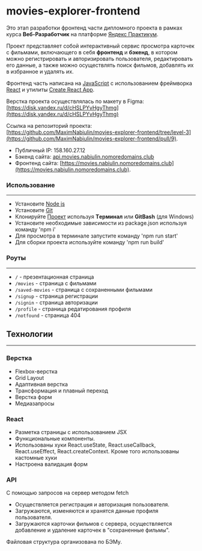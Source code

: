 # movies-explorer-frontend

Это этап разработки фронтенд части дипломного проекта в рамках курса **Веб-Разработчик** на платформе [Яндекс Практикум](https://practicum.yandex.ru/).

Проект представляет собой интерактивный сервис просмотра карточек с фильмами, включающего в себя **фронтенд** и **бэкенд**, в котором можно регистрировать и авторизировать пользователя, редактировать его данные, а также можно осуществлять поиск фильмов, добавлять их в избранное и удалять их.

Фронтенд часть написана на [JavaScript](https://developer.mozilla.org/ru/docs/Web/JavaScript) с использованием фреймворка [React](https://reactjs.org/) и утилиты [Create React App](https://create-react-app.dev/).

Верстка проекта осуществлялась по макету в Figma: [https://disk.yandex.ru/d/cHSLPYvHgyThmg](https://disk.yandex.ru/d/cHSLPYvHgyThmg)

Ссылка на репозиторий проекта: [https://github.com/MaximNabiulin/movies-explorer-frontend/tree/level-3](https://github.com/MaximNabiulin/movies-explorer-frontend/pull/9).

* Публичный IP: 158.160.27.12
* Бэкенд сайта: [api.movies.nabiulin.nomoredomains.club](api.movies.nabiulin.nomoredomains.club)
* Фронтенд сайта: [https://movies.nabiulin.nomoredomains.club](https://movies.nabiulin.nomoredomains.club).

### Использование
------
* Установите [Node js](https://nodejs.org/en/)
* Установите [Git](https://git-scm.com/download/)
* Клонируйте [Проект](https://github.com/MaximNabiulin/movies-explorer-frontend) используя **Tерминал** или **GitBash** (для Windows)
* Установите необходимые зависимости из package.json используя команду 'npm i'
* Для просмотра в терминале запустите команду 'npm run start'
* Для сборки проекта используйте команду 'npm run build'

### Роуты
------
* `/` - презентационная страница
* `/movies` - страница с фильмами
* `/saved-movies` - страница с сохраненными фильмами
* `/signup` - страница регистрации
* `/signin` - страница авторизации
* `/profile` - страница редатирования профиля
* `/notfound` - страница 404

## Технологии
------
### Верстка
* Flexbox-верстка
* Grid Layout
* Адаптивная верстка
* Трансформация и плавный переход
* Верстка форм
* Медиазапросы

### React
* Разметка страницы с использованием JSX
* Функциональные компоненты.
* Использованы хуки React.useState, React.useCallback, React.useEffect,
React.createContext. Кроме того использованы кастомные хуки
* Настроена валидация форм

### API
С помощью запросов на сервер методом fetch
* Осуществляется регистрация и авторизация пользователя.
* Загружаются, изменяются и хранятся данные профиля пользователя.
* Загружаются карточки фильмов с сервера, осуществляется добавление и удаление карточек в "сохраненные фильмы".

Файловая структура организована по БЭМу.